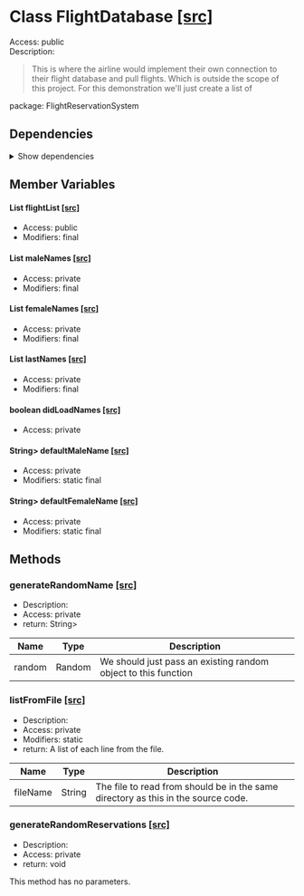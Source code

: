 # Class FlightDatabase [[src]](https://github.com/jaxcksn/CS2363-FinalProject/tree/main/src/FlightReservationSystem/FlightDatabase.java)  



Access: public  
Description:  
 > This is where the airline would implement their own connection to their flight database and pull flights. Which is outside the scope of this project. For this demonstration we'll just create a list of  

package: FlightReservationSystem  

## Dependencies

<details>  
  <summary>  
    Show dependencies  
  </summary>  
  <ul>  
<li>FlightReservationSystem.util.Tuple</li>
<li>java.io.BufferedReader</li>
<li>java.io.InputStream</li>
<li>java.io.InputStreamReader</li>
<li>java.nio.charset.StandardCharsets</li>
<li>java.util.ArrayList</li>
<li>java.util.List</li>
<li>java.util.Random</li>
<li>java.util.stream.Collectors</li>
  </ul>  
</details>  

## Member Variables

#### List<Flight> flightList [[src]](https://github.com/jaxcksn/CS2363-FinalProject/tree/main/src/FlightReservationSystem/FlightDatabase.java#L)



+ Access: public  
+ Modifiers: final 

#### List<String> maleNames [[src]](https://github.com/jaxcksn/CS2363-FinalProject/tree/main/src/FlightReservationSystem/FlightDatabase.java#L)



+ Access: private  
+ Modifiers: final 

#### List<String> femaleNames [[src]](https://github.com/jaxcksn/CS2363-FinalProject/tree/main/src/FlightReservationSystem/FlightDatabase.java#L)



+ Access: private  
+ Modifiers: final 

#### List<String> lastNames [[src]](https://github.com/jaxcksn/CS2363-FinalProject/tree/main/src/FlightReservationSystem/FlightDatabase.java#L)



+ Access: private  
+ Modifiers: final 

#### boolean didLoadNames [[src]](https://github.com/jaxcksn/CS2363-FinalProject/tree/main/src/FlightReservationSystem/FlightDatabase.java#L)



+ Access: private  

####  String> defaultMaleName  [[src]](https://github.com/jaxcksn/CS2363-FinalProject/tree/main/src/FlightReservationSystem/FlightDatabase.java#L)



+ Access: private  
+ Modifiers: static final 

####  String> defaultFemaleName  [[src]](https://github.com/jaxcksn/CS2363-FinalProject/tree/main/src/FlightReservationSystem/FlightDatabase.java#L)



+ Access: private  
+ Modifiers: static final 

## Methods

### generateRandomName [[src]](https://github.com/jaxcksn/CS2363-FinalProject/tree/main/src/FlightReservationSystem/FlightDatabase.java#L98)

+ Description:   
+ Access: private  
+ return: String>  

| Name | Type | Description |  
| ----- | ----- | ----- |  
| random | Random | We should just pass an existing random object to this function  |  


### listFromFile [[src]](https://github.com/jaxcksn/CS2363-FinalProject/tree/main/src/FlightReservationSystem/FlightDatabase.java#L133)

+ Description:   
+ Access: private  
+ Modifiers: static 
+ return: A list of each line from the file.   

| Name | Type | Description |  
| ----- | ----- | ----- |  
| fileName | String | The file to read from should be in the same directory as this in the source code.  |  


### generateRandomReservations [[src]](https://github.com/jaxcksn/CS2363-FinalProject/tree/main/src/FlightReservationSystem/FlightDatabase.java#L152)

+ Description:   
+ Access: private  
+ return: void  

This method has no parameters.  


